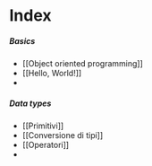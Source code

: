 # Index
##### Basics
- [[Object oriented programming]]
- [[Hello, World!]]
- 

##### Data types
- [[Primitivi]]
- [[Conversione di tipi]]
- [[Operatori]]
- 
